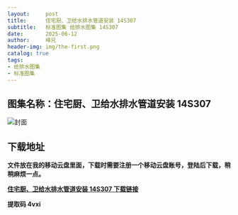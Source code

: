```yaml
---
layout:     post
title:      住宅厨、卫给水排水管道安装 14S307
subtitle:   标准图集 给排水图集 14S307
date:       2025-06-12
author:     峰兄
header-img: img/the-first.png
catalog: true
tags:
- 给排水图集
- 标准图集
---
```

## 图集名称：住宅厨、卫给水排水管道安装 14S307
![封面](https://pic1.imgdb.cn/item/684ba8c658cb8da5c84980d0.jpg)


## 下载地址 ##
**文件放在我的移动云盘里面，下载时需要注册一个移动云盘账号，登陆后下载，稍稍麻烦一点。**  
  
[**住宅厨、卫给水排水管道安装 14S307 下载链接**](https://caiyun.139.com/w/i/2nQQVzURn2E0j)


**提取码 4vxi**

